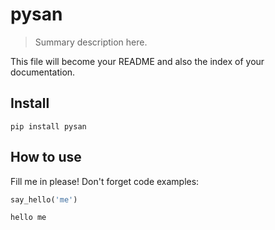 # pysan
> Summary description here.


This file will become your README and also the index of your documentation.

## Install

`pip install pysan`

## How to use

Fill me in please! Don't forget code examples:

```python
say_hello('me')
```

    hello me

